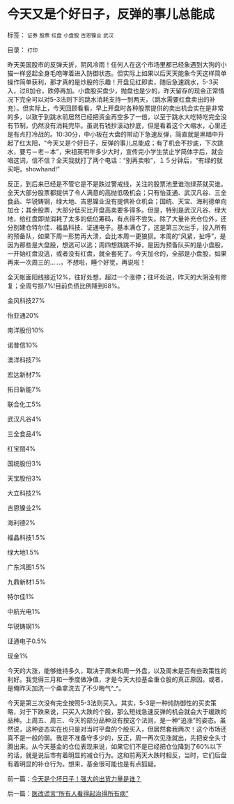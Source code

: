 # 今天又是个好日子，反弹的事儿总能成

标签： `证券` `股票` `红盘` `小盘股` `吉恩镍业` `武汉` 

目录： `打印`

昨天美国股市的反弹夭折，阴风冷雨！任何人在这个市场里都已经象遇到大狗的小猫一样竖起全身毛咆哮着进入防御状态。但实际上如果以后天天能象今天这样简单操作简单获利，那才真的是炒股的乐趣！开盘见红即卖，随后急速跳水，5-3买入，过8加仓，跌停再加。小盘股买盘少，抛盘也是少的，昨天留存的现金正常情况下完全可以对5-3法则下的跳水消耗支持一到两天，（跳水需要红盘卖出的补充）。但实际上，今天回顾看看，早上开盘时各种股票提供的卖出机会实在是非常的多，以致于到跳水前居然已经把资金再空多了一倍，以至于跳水大吃特吃完全没有节制，仍然没有消耗完毕。虽说有钱抄滚动抄底，但是看着这个大缩水，心里还是有点打冷战的。10:30分，中小板在大盘的带动下急速反弹，简直就是黑暗中升起了红太阳，“今天又是个好日子，反弹的事儿总能成；有了机会不抄底，下次跳水，要亏－老－本”，宋祖英明年多少大时，宣传完小学生禁止学简体字后，就会唱这词，信不信？全天我就打了两个电话：“别再卖啦”，１５分钟后，“有绿的就买吧，showhand!”



反正，到后来已经是不管它是不是跌过警戒线，关注的股票池里谁泡绿茶就买谁。全天大部分股票都提供了令人满意的高抛低吸机会；只有怡亚通、武汉凡谷、三全食品、华锐铸钢，绿大地、吉恩镍业没有提供补仓机会；国统、天宝、海利德单向加仓；其余股票，大部分低买比开盘高卖要多得多。但是，特别是武汉凡谷、绿大地，给红盘即抛消耗了太多的低位筹码，有点得不尝失。除了大量补充仓位外，还分别建仓特尔佳、福晶科技、证通电子。基本满仓了，这是第三次出手，投入所有的预备队，如果下周一形势再大溃，会比本周一更狼狈。本周的“风紧，扯呼”，是因为那些是大盘股，想逃可以逃；周四想跳跳不掉，是因为预备队买的是小盘股，一开始红盘没逃，或者没有红盘，就全套死了。今天加仓的，全部是小盘股，如果再来一次周三的……，不想啦，睡个好觉，再说啦！



全天帐面阳线接近12%，往好处想，超过一个涨停；往坏处说，昨天的大阴没有修复；全周亏损7%!目前负债比例降到68%。

金风科技27%

怡亚通20%

南洋股份10%

诺普信10%

澳洋科技7%

宏达新材7%

拓日新能7%

联合化工5%

武汉凡谷4%

三全食品4%

红宝丽4%

国统股份3%

天宝股份3%

大立科技2%

吉恩镍业2%

海利德2%

福晶科技1.5%

绿大地1.5%

广东鸿图1.5%

九鼎新材1.5%

特尔佳1%

中航光电1%

华锐铸钢1%

证通电子0.5%

现金1%



今天的大涨，能够维持多久，取决于周末和周一外盘，以及周末是否有些政策性的利好。我觉得三月和一季度做净值，才是今天大拉基金重仓股的真正原因。或者，是俺昨天加洗一个桑拿洗去了不少晦气^_^。



今天是第三次没有完全按照5-3法则买入。其实，5-3是一种纯防御性的买卖策略，对于下跌来说，只买入大跌的个股，那么短线急速反弹的机会就会大于缓跌的品种。上周五、周三、今天的部分品种没有按这个法则，是一种“追涨”的姿态。虽然说，这种姿态实在也只是对当时平盘的个股买入，但居然套我两次！这个市场还真不是一般的弱。我是不准备守多少的，反正，周一再次见涨就出，先把安全头寸腾出来。从今天基金的仓位表现来说，如果它们不是已经把仓位降到了60%以下的话，就是说后市有着明显的减仓行为。这和前两天大跌时相反，当时，它们后盘有着明显的补仓行为。想来，基金很可能也是有点狐疑。

前一篇：[今天是个坏日子！强大的出货力量是谁？](../../../2008/3/27/今天是个坏日子！强大的出货力量是谁？.md)

后一篇：[医改谎言“所有人看得起治得所有病”](../../../2008/3/29/医改谎言“所有人看得起治得所有病”.md)